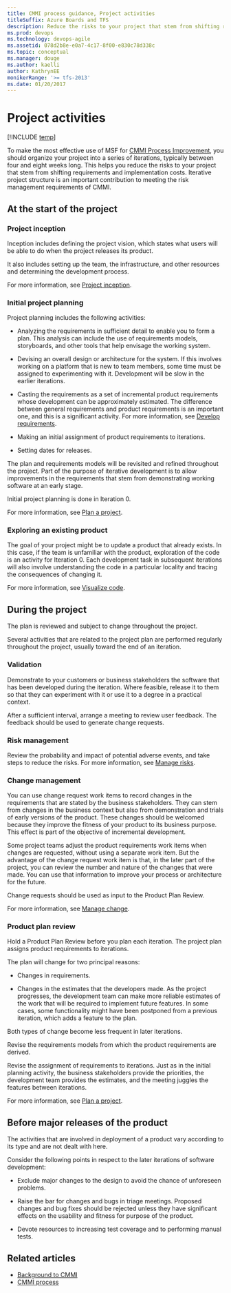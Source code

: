 ```yaml
---
title: CMMI process guidance, Project activities
titleSuffix: Azure Boards and TFS
description: Reduce the risks to your project that stem from shifting requirements and implementation costs 
ms.prod: devops
ms.technology: devops-agile
ms.assetid: 078d2b8e-e0a7-4c17-8f00-e830c78d338c
ms.topic: conceptual
ms.manager: douge
ms.author: kaelliauthor: KathrynEE
monikerRange: '>= tfs-2013'
ms.date: 01/20/2017
---
```


# Project activities

[!INCLUDE [temp](../../../_shared/version-vsts-tfs-all-versions.md)]

To make the most effective use of MSF for [CMMI Process Improvement](guidance-background-to-cmmi.md), you should organize your project into a series of iterations, typically between four and eight weeks long. This helps you reduce the risks to your project that stem from shifting requirements and implementation costs. Iterative project structure is an important contribution to meeting the risk management requirements of CMMI.  
  
## At the start of the project  
  
### Project inception  
 Inception includes defining the project vision, which states what users will be able to do when the project releases its product.  
  
 It also includes setting up the team, the infrastructure, and other resources and determining the development process.  
  
 For more information, see [Project inception](guidance-project-inception.md).  
  
### Initial project planning  
 Project planning includes the following activities:  
  
-   Analyzing the requirements in sufficient detail to enable you to form a plan. This analysis can include the use of requirements models, storyboards, and other tools that help envisage the working system.  
  
-   Devising an overall design or architecture for the system. If this involves working on a platform that is new to team members, some time must be assigned to experimenting with it. Development will be slow in the earlier iterations.  
  
-   Casting the requirements as a set of incremental product requirements whose development can be approximately estimated. The difference between general requirements and product requirements is an important one, and this is a significant activity. For more information, see [Develop requirements](guidance-develop-requirements.md).  
  
-   Making an initial assignment of product requirements to iterations.  
  
-   Setting dates for releases.  
  
 The plan and requirements models will be revisited and refined throughout the project. Part of the purpose of iterative development is to allow improvements in the requirements that stem from demonstrating working software at an early stage.  
  
 Initial project planning is done in Iteration 0.  
  
 For more information, see [Plan a project](guidance-plan-a-project-cmmi.md).  
  
### Exploring an existing product  
 The goal of your project might be to update a product that already exists. In this case, if the team is unfamiliar with the product, exploration of the code is an activity for Iteration 0. Each development task in subsequent iterations will also involve understanding the code in a particular locality and tracing the consequences of changing it.  
  
 For more information, see [Visualize code](https://msdn.microsoft.com/library/dd409365).  
  
## During the project  
 The plan is reviewed and subject to change throughout the project.  
  
 Several activities that are related to the project plan are performed regularly throughout the project, usually toward the end of an iteration.  
  
### Validation  
 Demonstrate to your customers or business stakeholders the software that has been developed during the iteration. Where feasible, release it to them so that they can experiment with it or use it to a degree in a practical context.  
  
 After a sufficient interval, arrange a meeting to review user feedback. The feedback should be used to generate change requests.  
  
  
### Risk management  
 Review the probability and impact of potential adverse events, and take steps to reduce the risks. For more information, see [Manage risks](guidance-manage-risks.md).  
  
### Change management  
 You can use change request work items to record changes in the requirements that are stated by the business stakeholders. They can stem from changes in the business context but also from demonstration and trials of early versions of the product. These changes should be welcomed because they improve the fitness of your product to its business purpose. This effect is part of the objective of incremental development.  
  
 Some project teams adjust the product requirements work items when changes are requested, without using a separate work item. But the advantage of the change request work item is that, in the later part of the project, you can review the number and nature of the changes that were made. You can use that information to improve your process or architecture for the future.  
  
 Change requests should be used as input to the Product Plan Review.  
  
 For more information, see [Manage change](guidance-manage-change.md).  
  
### Product plan review  
 Hold a Product Plan Review before you plan each iteration. The project plan assigns product requirements to iterations.  
  
 The plan will change for two principal reasons:  
  
-   Changes in requirements.  
  
-   Changes in the estimates that the developers made. As the project progresses, the development team can make more reliable estimates of the work that will be required to implement future features. In some cases, some functionality might have been postponed from a previous iteration, which adds a feature to the plan.  
  
 Both types of change become less frequent in later iterations.  
  
 Revise the requirements models from which the product requirements are derived.  
  
 Revise the assignment of requirements to iterations. Just as in the initial planning activity, the business stakeholders provide the priorities, the development team provides the estimates, and the meeting juggles the features between iterations.  
  
 For more information, see [Plan a project](guidance-plan-a-project-cmmi.md).  
  
## Before major releases of the product  
 The activities that are involved in deployment of a product vary according to its type and are not dealt with here.  
  
 Consider the following points in respect to the later iterations of software development:  
  
-   Exclude major changes to the design to avoid the chance of unforeseen problems.  
  
-   Raise the bar for changes and bugs in triage meetings. Proposed changes and bug fixes should be rejected unless they have significant effects on the usability and fitness for purpose of the product.  
  
-   Devote resources to increasing test coverage and to performing manual tests.  
  
## Related articles
- [Background to CMMI](guidance-background-to-cmmi.md)
- [CMMI process](../cmmi-process.md)
